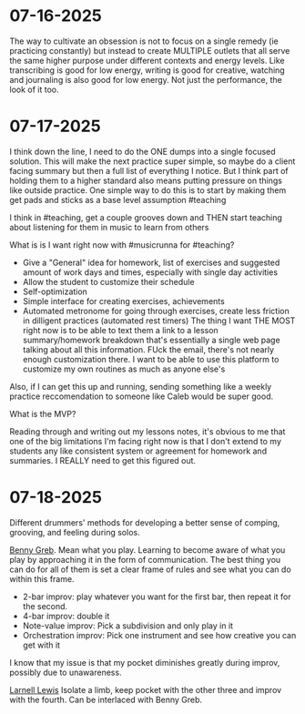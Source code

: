 # 07-16-2025

The way to cultivate an obsession is not to focus on a single remedy (ie practicing constantly) but instead to create MULTIPLE outlets that all serve the same higher purpose under different contexts and energy levels. Like transcribing is good for low energy, writing is good for creative, watching and journaling is also good for low energy. Not just the performance, the look of it too. 

# 07-17-2025

I think down the line, I need to do the ONE dumps into a single focused solution. This will make the next practice super simple, so maybe do a client facing summary but then a full list of everything I notice. But I think part of holding them to a higher standard also means putting pressure on things like outside practice. One simple way to do this is to start by making them get pads and sticks as a base level assumption #teaching

I think in #teaching, get a couple grooves down and THEN start teaching about listening for them in music to learn from others

What is is I want right now with #musicrunna for #teaching?
- Give a "General" idea for homework, list of exercises and suggested amount of work days and times, especially with single day activities
- Allow the student to customize their schedule
- Self-optimization
- Simple interface for creating exercises, achievements
- Automated metronome for going through exercises, create less friction in dilligent practices (automated rest timers)
The thing I want THE MOST right now is to be able to text them a link to a lesson summary/homework breakdown that's essentially a single web page talking about all this information. FUck the email, there's not nearly enough customization there. I want to be able to use this platform to customize my own routines as much as anyone else's

Also, if I can get this up and running, sending something like a weekly practice reccomendation to someone like Caleb would be super good.

What is the MVP?

Reading through and writing out my lessons notes, it's obvious to me that one of the big limitations I'm facing right now is that I don't extend to my students any like consistent system or agreement for homework and summaries. I REALLY need to get this figured out.

# 07-18-2025

Different drummers' methods for developing a better sense of comping, grooving, and feeling during solos.

[Benny Greb](www.youtube.com/watch?v=8XI2aHSBTnU). Mean what you play. Learning to become aware of what you play by approaching it in the form of communication. The best thing you can do for all of them is set a clear frame of rules and see what you can do within this frame.
- 2-bar improv: play whatever you want for the first bar, then repeat it for the second.
- 4-bar improv: double it
- Note-value improv: Pick a subdivision and only play in it
- Orchestration improv: Pick one instrument and see how creative you can get with it

I know that my issue is that my pocket diminishes greatly during improv, possibly due to unawareness.

[Larnell Lewis]() Isolate a limb, keep pocket with the other three and improv with the fourth. Can be interlaced with Benny Greb.